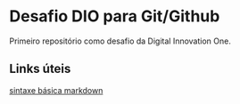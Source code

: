 # Desafio DIO para Git/Github
Primeiro repositório como desafio da Digital Innovation One. 

## Links úteis
[sintaxe básica markdown](https://www.markdownguide.org/)
